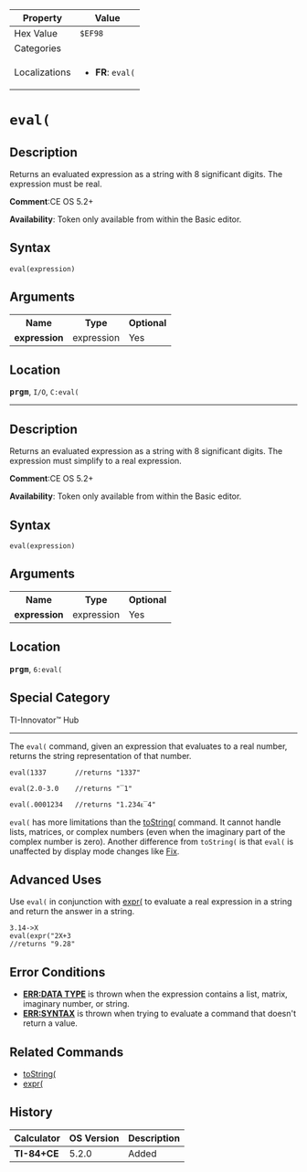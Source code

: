 | Property      | Value |
|---------------|-------|
| Hex Value     | `$EF98`|
| Categories    | <ul></ul> |
| Localizations | <ul><li><b>FR</b>: `eval(`</li></ul> |

# `eval(`

## Description
Returns an evaluated expression as a string with 8 significant digits.  The expression must be real.

<b>Comment</b>:CE OS 5.2+

<b>Availability</b>: Token only available from within the Basic editor.

## Syntax
`eval(expression)`

## Arguments
<table>
<tr><th>Name</th><th>Type</th><th>Optional</th></tr>

<tr><td><b>expression</b></td><td>expression</td><td>Yes</td></tr>

</table>

## Location
<tt><kbd><b>prgm</b></kbd></tt>, `I/O`, `C:eval(`
<hr>

## Description
Returns an evaluated expression as a string with 8 significant digits.  The expression must simplify to a real expression.

<b>Comment</b>:CE OS 5.2+

<b>Availability</b>: Token only available from within the Basic editor.

## Syntax
`eval(expression)`

## Arguments
<table>
<tr><th>Name</th><th>Type</th><th>Optional</th></tr>

<tr><td><b>expression</b></td><td>expression</td><td>Yes</td></tr>

</table>

## Location
<tt><kbd><b>prgm</b></kbd></tt>, `6:eval(`
## Special Category
TI-Innovator™ Hub

<hr>

The `eval(` command, given an expression that evaluates to a real number, returns the string representation of that number.

```ti-basic
eval(1337       //returns "1337"

eval(2.0-3.0    //returns "‾1"

eval(.0001234   //returns "1.234ᴇ‾4"
```

`eval(` has more limitations than the [toString(](/tostring) command. It cannot handle lists, matrices, or complex numbers (even when the imaginary part of the complex number is zero). Another difference from `toString(` is that `eval(` is unaffected by display mode changes like [Fix](/fix).

## Advanced Uses

Use `eval(` in conjunction with [expr(](/expr) to evaluate a real expression in a string and return the answer in a string.

```ti-basic
3.14->X
eval(expr("2X+3
//returns "9.28"
```

## Error Conditions

*   **[ERR:DATA TYPE](/errors#datatype)** is thrown when the expression contains a list, matrix, imaginary number, or string.
*   **[ERR:SYNTAX](/errors#syntax)** is thrown when trying to evaluate a command that doesn't return a value.

## Related Commands

*   [toString(](/tostring)
*   [expr(](/expr)

## History
| Calculator | OS Version | Description |
|------------|------------|-------------|
| <b>TI-84+CE</b> | 5.2.0 | Added |


